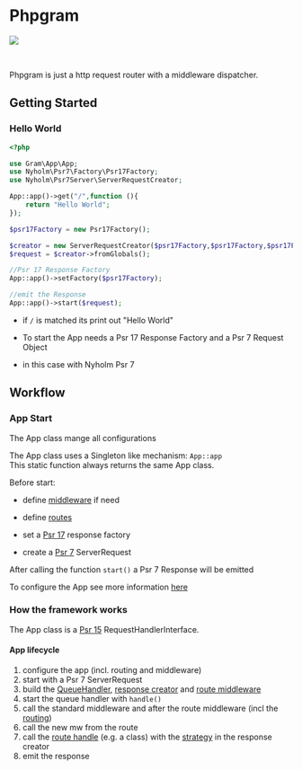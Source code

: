 # Phpgram

[![](https://gitlab.com/grammm/php-gram/phpgram/raw/master/docs/img/Feather_writing.svg.png)](https://gitlab.com/grammm/php-gram/phpgram)

<br>

Phpgram is just a http request router with a middleware dispatcher.

## Getting Started

### Hello World

````php
<?php

use Gram\App\App;
use Nyholm\Psr7\Factory\Psr17Factory;
use Nyholm\Psr7Server\ServerRequestCreator;

App::app()->get("/",function (){
	return "Hello World";
});

$psr17Factory = new Psr17Factory();

$creator = new ServerRequestCreator($psr17Factory,$psr17Factory,$psr17Factory,$psr17Factory);
$request = $creator->fromGlobals();

//Psr 17 Response Factory
App::app()->setFactory($psr17Factory);

//emit the Response
App::app()->start($request);
````

- if `/` is matched its print out "Hello World"

- To start the App needs a Psr 17 Response Factory and a Psr 7 Request Object

- in this case with Nyholm Psr 7


## Workflow

### App Start

The App class mange all configurations

The App class uses a Singleton like mechanism: `App::app` <br>
This static function always returns the same App class. 

Before start:

- define [middleware](2%20mw.md) if need

- define [routes](1%20routes.md)

- set a [Psr 17](https://www.php-fig.org/psr/psr-17/) response factory

- create a [Psr 7](https://www.php-fig.org/psr/psr-7/) ServerRequest


After calling the function `start()` a Psr 7 Response will be emitted

To configure the App see more information [here](0%20app.md)

### How the framework works

The App class is a [Psr 15](https://www.php-fig.org/psr/psr-15/) RequestHandlerInterface. 

#### App lifecycle

1. configure the app (incl. routing and middleware)
2. start with a Psr 7 ServerRequest
3. build the [QueueHandler](2%20mw.md#queuehandler), [response creator](3%20responsecreation.md) and [route middleware](2%20mw.md#route-middleware)
4. start the queue handler with `handle()` 
5. call the standard middleware and after the route middleware (incl the [routing](1%20routes.md))
6. call the new mw from the route
7. call the [route handle](1%20routes.md#route-handle) (e.g. a class) with the [strategy](5%20strategy.md) in the response creator
8. emit the response
